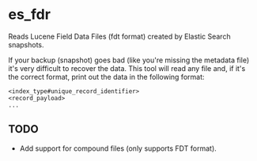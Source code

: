 es_fdr
======

Reads Lucene Field Data Files (fdt format) created by Elastic Search snapshots.

If your backup (snapshot) goes bad (like you're missing the metadata file) it's very difficult to recover the data.  This tool will read any file and, if it's the correct format, print out the data in the following format:
```
<index_type#unique_record_identifier>
<record_payload>
...
```

TODO
----
* Add support for compound files (only supports FDT format).
